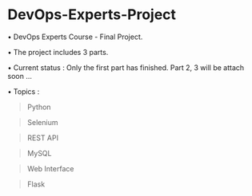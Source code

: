# DevOps-Experts-Project
• DevOps Experts Course - Final Project.

• The project includes 3 parts.

• Current status : Only the first part has finished. Part 2, 3 will be attach soon ...

• Topics :
> Python

> Selenium

> REST API

> MySQL

> Web Interface

> Flask
